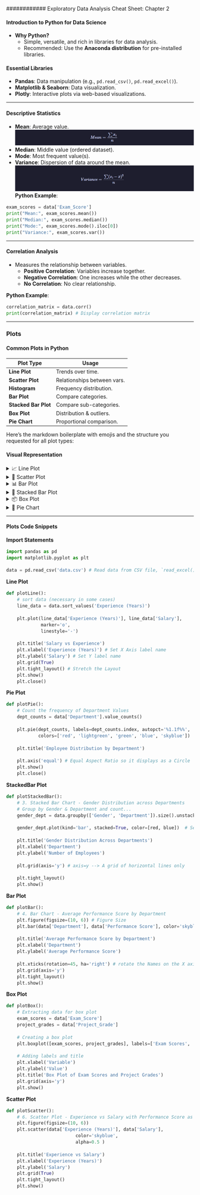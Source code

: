############ Exploratory Data Analysis Cheat Sheet: Chapter 2

#### Introduction to Python for Data Science

- **Why Python?**
    - Simple, versatile, and rich in libraries for data analysis.
    - Recommended: Use the **Anaconda distribution** for pre-installed libraries.

#### Essential Libraries

- **Pandas**: Data manipulation (e.g., `pd.read_csv()`, `pd.read_excel()`).
- **Matplotlib & Seaborn**: Data visualization.
- **Plotly**: Interactive plots via web-based visualizations.
---
#### Descriptive Statistics

- **Mean**: Average value.
![Mean Formula](assets/mean-form.png)
- **Median**: Middle value (ordered dataset).
- **Mode**: Most frequent value(s).
- **Variance**: Dispersion of data around the mean. 
![Variance](assets/variance-form.png)
**Python Example**:

```python
exam_scores = data['Exam_Score']
print("Mean:", exam_scores.mean())
print("Median:", exam_scores.median())
print("Mode:", exam_scores.mode().iloc[0])
print("Variance:", exam_scores.var())
```

---

#### Correlation Analysis

- Measures the relationship between variables.
    - **Positive Correlation**: Variables increase together.
    - **Negative Correlation**: One increases while the other decreases.
    - **No Correlation**: No clear relationship.

**Python Example**:

```python
correlation_matrix = data.corr()
print(correlation_matrix) # Display correlation matrix
```

---

### Plots
#### Common Plots in Python

| **Plot Type**        | **Usage**                   |
| -------------------- | --------------------------- |
| **Line Plot**        | Trends over time.           |
| **Scatter Plot**     | Relationships between vars. |
| **Histogram**        | Frequency distribution.     |
| **Bar Plot**         | Compare categories.         |
| **Stacked Bar Plot** | Compare sub-categories.     |
| **Box Plot**         | Distribution & outliers.    |
| **Pie Chart**        | Proportional comparison.    |

Here’s the markdown boilerplate with emojis and the structure you requested for all plot types:


#### Visual Representation

<details>
<summary>📈 Line Plot</summary>
<div align="center">
<img src="./assets/ch1-plot.png" alt="Line Plot">
</div>
</details>
<details>
<summary>🔵 Scatter Plot</summary>
<div align="center">
<img src="./assets/ch1-scatter-plot.png" alt="Scatter Plot">
</div>
</details>

<details>
<summary>📊 Bar Plot</summary>
<div align="center">
<img src="./assets/ch1-bar-plot.png" alt="Bar Plot">
</div>
</details>

<details>
<summary>🔳 Stacked Bar Plot</summary>
<div align="center">
<img src="./assets/ch1-stacked-bar-plot.png" alt="Stacked Bar Plot">
</div>
</details>

<details>
<summary>📦 Box Plot</summary>
<div align="center">
<img src="./assets/ch1-box-plot.png" alt="Box Plot">
</div></details>

<details>
<summary>🥧 Pie Chart</summary>
<div align="center">
<img src="./assets/ch1-pie-plot.png" alt="Pie Plot">
</div>
</details>

---

#### Plots Code Snippets
**Import Statements**
```python
import pandas as pd
import matplotlib.pyplot as plt 

data = pd.read_csv('data.csv') # Read data from CSV file, `read_excel()` for .xlsx files
```

**Line Plot**
```python
def plotLine():
    # sort data (necessary in some cases)
    line_data = data.sort_values('Experience (Years)')
    
    plt.plot(line_data['Experience (Years)'], line_data['Salary'],
             marker='o',
             linestyle='-')

    plt.title('Salary vs Experience')
    plt.xlabel('Experience (Years)') # Set X Axis label name
    plt.ylabel('Salary') # Set Y label name
    plt.grid(True)
    plt.tight_layout() # Stretch the Layout
    plt.show()
    plt.close()
```

**Pie Plot**
```python
def plotPie():
	# Count the frequency of Department Values
    dept_counts = data['Department'].value_counts() 
    
    plt.pie(dept_counts, labels=dept_counts.index, autopct='%1.1f%%',
            colors=['red', 'lightgreen', 'green', 'blue', 'skyblue']) 
    
    plt.title('Employee Distribution by Department')
    
    plt.axis('equal') # Equal Aspect Ratio so it displays as a Circle
    plt.show()
    plt.close()
```

**StackedBar Plot**
```python
def plotStackedBar():
    # 3. Stacked Bar Chart - Gender Distribution across Departments
    # Group by Gender & Department and count...
    gender_dept = data.groupby(['Gender', 'Department']).size().unstack()
    
    gender_dept.plot(kind='bar', stacked=True, color=[red, blue])  # Set bar colors

    plt.title('Gender Distribution Across Departments')
    plt.xlabel('Department')
    plt.ylabel('Number of Employees')

    plt.grid(axis='y') # axis=y --> A grid of horizontal lines only

    plt.tight_layout()
    plt.show()
```

**Bar Plot**
```python
def plotBar():
    # 4. Bar Chart - Average Performance Score by Department
    plt.figure(figsize=(10, 6)) # Figure Size
    plt.bar(data['Department'], data['Performance Score'], color='skyblue')
    
    plt.title('Average Performance Score by Department')
    plt.xlabel('Department')
    plt.ylabel('Average Performance Score')
    
    plt.xticks(rotation=45, ha='right') # rotate the Names on the X axis so they don't intersect
    plt.grid(axis='y')
    plt.tight_layout()
    plt.show()
```

**Box Plot**
```python
def plotBox():
    # Extracting data for box plot 
    exam_scores = data['Exam_Score']
    project_grades = data['Project_Grade']
    
    # Creating a box plot 
    plt.boxplot([exam_scores, project_grades], labels=['Exam Scores', 'Project Grades']) 
    
    # Adding labels and title 
    plt.xlabel('Variable') 
    plt.ylabel('Value') 
    plt.title('Box Plot of Exam Scores and Project Grades')  
    plt.grid(axis='y') 
    plt.show()
```

**Scatter Plot**
```python
def plotScatter():
    # 6. Scatter Plot - Experience vs Salary with Performance Score as color
    plt.figure(figsize=(10, 6))
    plt.scatter(data['Experience (Years)'], data['Salary'],
                          color='skyblue',
                          alpha=0.5 )
                          
    plt.title('Experience vs Salary')
    plt.xlabel('Experience (Years)')
    plt.ylabel('Salary')
    plt.grid(True)
    plt.tight_layout()
    plt.show()
```

